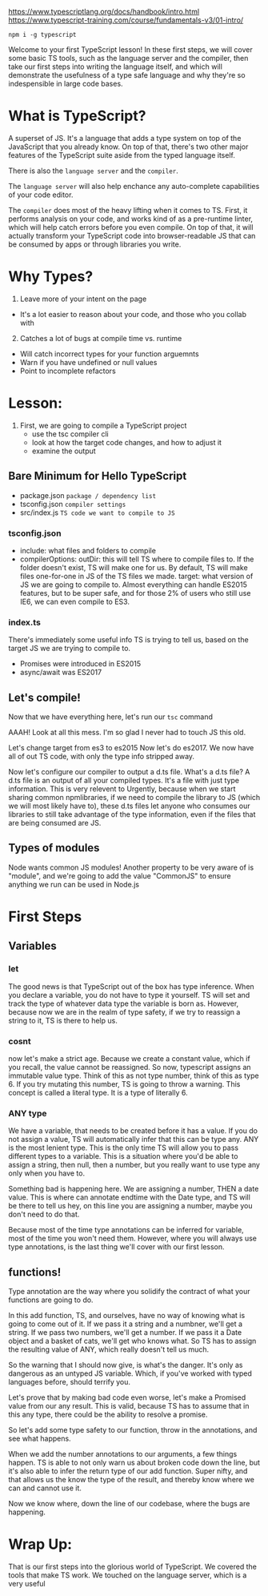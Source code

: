 https://www.typescriptlang.org/docs/handbook/intro.html
https://www.typescript-training.com/course/fundamentals-v3/01-intro/

`npm i -g typescript`

Welcome to your first TypeScript lesson! In these first steps, we will cover some basic
TS tools, such as the language server and the compiler, then take our first steps into
writing the language itself, and which will demonstrate the usefulness of a type safe
language and why they're so indespensible in large code bases.

# What is TypeScript?

A superset of JS. It's a language that adds a type system on top of the JavaScript that you
already know. On top of that, there's two other major features of the TypeScript suite aside
from the typed language itself.

There is also the `language server` and the `compiler`.

The `language server` will also help enchance any auto-complete capabilities of your
code editor.

The `compiler` does most of the heavy lifting when it comes to TS. First, it performs analysis
on your code, and works kind of as a pre-runtime linter, which will help catch errors before you
even compile. On top of that, it will actually transform your TypeScript code into browser-readable
JS that can be consumed by apps or through libraries you write.

# Why Types?

1. Leave more of your intent on the page

- It's a lot easier to reason about your code, and those who you collab with

2. Catches a lot of bugs at compile time vs. runtime

- Will catch incorrect types for your function arguemnts
- Warn if you have undefined or null values
- Point to incomplete refactors

# Lesson:

1. First, we are going to compile a TypeScript project
   - use the tsc compiler cli
   - look at how the target code changes, and how to adjust it
   - examine the output

## Bare Minimum for Hello TypeScript

- package.json `package / dependency list`
- tsconfig.json `compiler settings`
- src/index.js `TS code we want to compile to JS`

### tsconfig.json

- include: what files and folders to compile
- compilerOptions:
  outDir: this will tell TS where to compile files to. If the folder doesn't exist, TS will
  make one for us. By default, TS will make files one-for-one in JS of the TS files we made.
  target: what version of JS we are going to compile to. Almost everything can handle ES2015
  features, but to be super safe, and for those 2% of users who still use IE6, we can even
  compile to ES3.

### index.ts

There's immediately some useful info TS is trying to tell us, based on the target JS we are
trying to compile to.

- Promises were introduced in ES2015
- async/await was ES2017

## Let's compile!

Now that we have everything here, let's run our `tsc` command

AAAH! Look at all this mess. I'm so glad I never had to touch JS this old.

Let's change target from es3 to es2015
Now let's do es2017. We now have all of out TS code, with only the type info stripped away.

Now let's configure our compiler to output a d.ts file. What's a d.ts file? A d.ts file is
an output of all your compiled types. It's a file with just type information. This is very
relevent to Urgently, because when we start sharing common npmlibraries, if we need to compile
the library to JS (which we will most likely have to), these d.ts files let anyone who
consumes our libraries to still take advantage of the type information, even if the files
that are being consumed are JS.

## Types of modules

Node wants common JS modules! Another property to be very aware of is "module", and we're
going to add the value "CommonJS" to ensure anything we run can be used in Node.js

# First Steps

## Variables

### let

The good news is that TypeScript out of the box has type inference. When you declare a
variable, you do not have to type it yourself. TS will set and track the type of whatever
data type the variable is born as. However, because now we are in the realm of type safety, if
we try to reassign a string to it, TS is there to help us.

### cosnt

now let's make a strict age. Because we create a constant value, which if you recall, the
value cannot be reassigned. So now, typescript assigns an immutable value type. Think of
this as not type number, think of this as type 6. If you try mutating this number, TS is
going to throw a warning. This concept is called a literal type. It is a type of literally 6.

### ANY type

We have a variable, that needs to be created before it has a value. If you do not assign a
value, TS will automatically infer that this can be type any. ANY is the most lenient type.
This is the only time TS will allow you to pass different types to a variable. This is a
situation where you'd be able to assign a string, then null, then a number, but you really
want to use type any only when you have to.

Something bad is happening here. We are assigning a number, THEN a date value. This is where
can annotate endtime with the Date type, and TS will be there to tell us hey, on this line
you are assigning a number, maybe you don't need to do that.

Because most of the time type annotations can be inferred for variable, most of the time
you won't need them. However, where you will always use type annotations, is the last thing
we'll cover with our first lesson.

## functions!

Type annotation are the way where you solidify the contract of what your functions are
going to do.

In this add function, TS, and ourselves, have no way of knowing what is going to come
out of it. If we pass it a string and a numbner, we'll get a string. If we pass two
numbers, we'll get a number. If we pass it a Date object and a basket of cats, we'll
get who knows what. So TS has to assign the resulting value of ANY, which really
doesn't tell us much.

So the warning that I should now give, is what's the danger. It's only as dangerous
as an untyped JS variable. Which, if you've worked with typed languages before, should
terrify you.

Let's prove that by making bad code even worse, let's make a Promised value from our
any result. This is valid, because TS has to assume that in this any type, there could
be the ability to resolve a promise.

So let's add some type safety to our function, throw in the annotations, and see what happens.

When we add the number annotations to our arguments, a few things happen. TS is able to
not only warn us about broken code down the line, but it's also able to infer the return
type of our add function. Super nifty, and that allows us the know the type of the result,
and thereby know where we can and cannot use it.

Now we know where, down the line of our codebase, where the bugs are happening.

# Wrap Up:

That is our first steps into the glorious world of TypeScript. We covered the tools that
make TS work. We touched on the language server, which is a very useful
